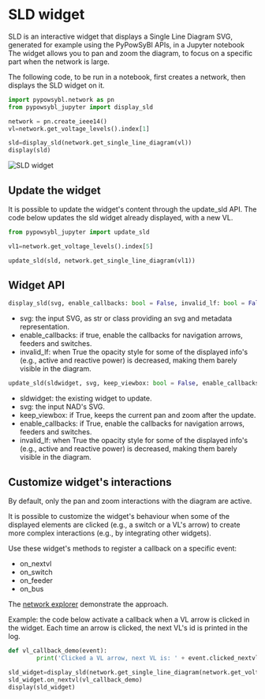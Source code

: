 # SLD widget

SLD is an interactive widget that displays a Single Line Diagram SVG, generated for example using the PyPowSyBl APIs, in a Jupyter notebook
The widget allows you to pan and zoom the diagram, to focus on a specific part when the network is large.

The following code, to be run in a notebook, first creates a network, then displays the SLD widget on it.

```python
import pypowsybl.network as pn
from pypowsybl_jupyter import display_sld

network = pn.create_ieee14()
vl=network.get_voltage_levels().index[1]

sld=display_sld(network.get_single_line_diagram(vl))
display(sld)
```

![SLD widget](/_static/img/sld_1.png)

## Update the widget

It is possible to update the widget's content through the update_sld API.
The code below updates the sld widget already displayed, with a new VL.

```python
from pypowsybl_jupyter import update_sld

vl1=network.get_voltage_levels().index[5]

update_sld(sld, network.get_single_line_diagram(vl1))

```

## Widget API

```python
display_sld(svg, enable_callbacks: bool = False, invalid_lf: bool = False) -> SldWidget:
```

- svg: the input SVG, as str or class providing an svg and metadata representation.
- enable_callbacks: if true, enable the callbacks for navigation arrows, feeders and switches.
- invalid_lf: when True the opacity style for some of the displayed info's (e.g., active and reactive power) is decreased, making them barely visible in the diagram.


```python
update_sld(sldwidget, svg, keep_viewbox: bool = False, enable_callbacks: bool = False, invalid_lf: bool = False)
```

- sldwidget: the existing widget to update.
- svg: the input NAD's SVG.
- keep_viewbox: if True, keeps the current pan and zoom after the update.
- enable_callbacks: if True, enable the callbacks for navigation arrows, feeders and switches.
- invalid_lf: when True the opacity style for some of the displayed info's (e.g., active and reactive power) is decreased, making them barely visible in the diagram.


## Customize widget's interactions
By default, only the pan and zoom interactions with the diagram are active.

It is possible to customize the widget's behaviour when some of the displayed elements are clicked (e.g., a switch or a VL's arrow) to create more complex interactions (e.g., by integrating other widgets). 

Use these widget's methods to register a callback on a specific event:

- on_nextvl
- on_switch
- on_feeder
- on_bus

The [network explorer](/user_guide/network_explorer.md) demonstrate the approach.

Example: the code below activate a callback when a VL arrow is clicked in the widget. Each time an arrow is clicked, the next VL's id is printed in the log.

```python
def vl_callback_demo(event):
        print('Clicked a VL arrow, next VL is: ' + event.clicked_nextvl)

sld_widget=display_sld(network.get_single_line_diagram(network.get_voltage_levels().index[1]), enable_callbacks=True)
sld_widget.on_nextvl(vl_callback_demo)
display(sld_widget)
```
